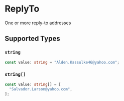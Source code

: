 # ReplyTo

One or more reply-to addresses


## Supported Types

### `string`

```typescript
const value: string = "Alden.Kassulke46@yahoo.com";
```

### `string[]`

```typescript
const value: string[] = [
  "Salvador.Larson@yahoo.com",
];
```

